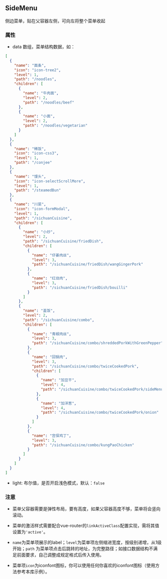 ## SideMenu

侧边菜单，贴在父容器左侧，可向左将整个菜单收起

### 属性

- data 数组，菜单结构数据，如：

```json
[
  {
    "name": "面条",
    "icon": "icon-tree2",
    "level": 1,
    "path": "/noodles",
    "children": [
      {
        "name": "牛肉面",
        "level": 2,
        "path": "/noodles/beef"
      },
      {
        "name": "小面",
        "level": 2,
        "path": "/noodles/vegetarian"
      }
    ]
  },
  {
    "name": "稀饭",
    "icon": "icon-css3",
    "level": 1,
    "path": "/conjee"
  },
  {
    "name": "馒头",
    "icon": "icon-selectScrollMore",
    "level": 1,
    "path": "/steamedBun"
  },
  {
    "name": "川菜",
    "icon": "icon-formModal",
    "level": 1,
    "path": "/sichuanCuisine",
    "children": [
      {
        "name": "小炒",
        "level": 2,
        "path": "/sichuanCuisine/friedDish",
        "children": [
          {
            "name": "仔姜肉丝",
            "level": 3,
            "path": "/sichuanCuisine/friedDish/wangGingerPork"
          },
          {
            "name": "红烧肉",
            "level": 3,
            "path": "/sichuanCuisine/friedDish/bouilli"
          }
        ]
      },
      {
        "name": "盖饭",
        "level": 2,
        "path": "/sichuanCuisine/combo",
        "children": [
          {
            "name": "青椒肉丝",
            "level": 3,
            "path": "/sichuanCuisine/combo/shreddedPorkWithGreenPepper"
          },
          {
            "name": "回锅肉",
            "level": 3,
            "path": "/sichuanCuisine/combo/twiceCookedPork",
            "children": [
              {
                "name": "加豆干",
                "level": 4,
                "path": "/sichuanCuisine/combo/twiceCookedPork/sideMenuPro"
              },
              {
                "name": "加洋葱",
                "level": 4,
                "path": "/sichuanCuisine/combo/twiceCookedPork/onion"
              }
            ]
          },
          {
            "name": "宫保鸡丁",
            "level": 3,
            "path": "/sichuanCuisine/combo/kungPaoChicken"
          }
        ]
      }
    ]
  }
]
```
- light: 布尔值，是否开启浅色模式，默认：`false`

### 注意

- 菜单父容器需要是弹性布局，要有高度，如果父容器高度不够，菜单将会竖向滚动。

- 菜单的激活样式需要配合vue-router的`linkActiveClass`配置实现，需将其值设置为`'active'`。

- `name`为菜单项展示的label；`level`为菜单项左侧缩进宽度，按级别递增，从1级开始；`path` 为菜单项点击后跳转的地址，为完整路径；如接口数据结构不满足前面要求，自己调整成规定格式后传入使用。

- 菜单项`icon`为iconfont图标，你可以使用任何你喜欢的iconfont图标（使用方法参考本库示例）。
